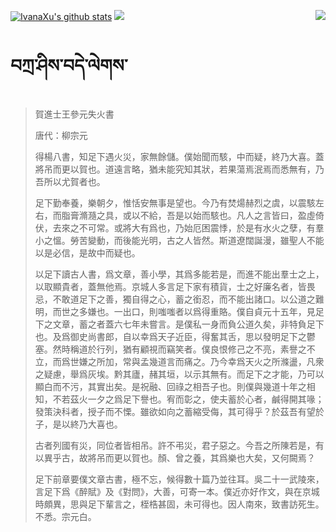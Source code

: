 [![IvanaXu's github stats](https://github-readme-stats.vercel.app/api?username=IvanaXu&show_icons=true&theme=vue-dark)](https://github.com/anuraghazra/github-readme-stats)
<img align="right" src="https://github-readme-stats.vercel.app/api/top-langs/?username=IvanaXu&langs_count=7&theme=graywhite" />
<img src="https://github-readme-stats.vercel.app/api/wakatime?username=IvanaXu&layout=compact&langs_count=6&theme=vue-dark&&custom_title=Programming Times(Jul 29 2021-)" />
# བཀྲ་ཤིས་བདེ་ལེགས་
> 賀進士王參元失火書
> 
> 唐代：柳宗元 
> 
> 得楊八書，知足下遇火災，家無餘儲。僕始聞而駭，中而疑，終乃大喜。蓋將吊而更以賀也。道遠言略，猶未能究知其狀，若果蕩焉泯焉而悉無有，乃吾所以尤賀者也。
> 
> 足下勤奉養，樂朝夕，惟恬安無事是望也。今乃有焚煬赫烈之虞，以震駭左右，而脂膏滫瀡之具，或以不給，吾是以始而駭也。凡人之言皆曰，盈虛倚伏，去來之不可常。或將大有爲也，乃始厄困震悸，於是有水火之孽，有羣小之慍。勞苦變動，而後能光明，古之人皆然。斯道遼闊誕漫，雖聖人不能以是必信，是故中而疑也。
> 
> 以足下讀古人書，爲文章，善小學，其爲多能若是，而進不能出羣士之上，以取顯貴者，蓋無他焉。京城人多言足下家有積貨，士之好廉名者，皆畏忌，不敢道足下之善，獨自得之心，蓄之銜忍，而不能出諸口。以公道之難明，而世之多嫌也。一出口，則嗤嗤者以爲得重賂。僕自貞元十五年，見足下之文章，蓄之者蓋六七年未嘗言。是僕私一身而負公道久矣，非特負足下也。及爲御史尚書郎，自以幸爲天子近臣，得奮其舌，思以發明足下之鬱塞。然時稱道於行列，猶有顧視而竊笑者。僕良恨修己之不亮，素譽之不立，而爲世嫌之所加，常與孟幾道言而痛之。乃今幸爲天火之所滌盪，凡衆之疑慮，舉爲灰埃。黔其廬，赭其垣，以示其無有。而足下之才能，乃可以顯白而不污，其實出矣。是祝融、回祿之相吾子也。則僕與幾道十年之相知，不若茲火一夕之爲足下譽也。宥而彰之，使夫蓄於心者，鹹得開其喙；發策決科者，授子而不慄。雖欲如向之蓄縮受侮，其可得乎？於茲吾有望於子，是以終乃大喜也。
> 
> 古者列國有災，同位者皆相吊。許不弔災，君子惡之。今吾之所陳若是，有以異乎古，故將吊而更以賀也。顏、曾之養，其爲樂也大矣，又何闕焉？
> 
> 足下前章要僕文章古書，極不忘，候得數十篇乃並往耳。吳二十一武陵來，言足下爲《醉賦》及《對問》，大善，可寄一本。僕近亦好作文，與在京城時頗異，思與足下輩言之，桎梏甚固，未可得也。因人南來，致書訪死生。不悉。宗元白。
>